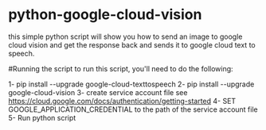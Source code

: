 # python-google-cloud-vision
this simple python script will show you how to send an image to google cloud vision and get the response back and sends it to google cloud text to speech.

#Running the script
to run this script, you'll need to do the following:

1- pip install --upgrade google-cloud-texttospeech
2- pip install --upgrade google-cloud-vision
3- create service account file see https://cloud.google.com/docs/authentication/getting-started
4- SET GOOGLE_APPLICATION_CREDENTIAL to the path of the service account file
5- Run python script

